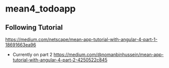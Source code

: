 # mean4_todoapp

## Following Tutorial
https://medium.com/netscape/mean-app-tutorial-with-angular-4-part-1-18691663ea96

 - Currently on part 2
 https://medium.com/@nomanbinhussein/mean-app-tutorial-with-angular-4-part-2-4250522c845